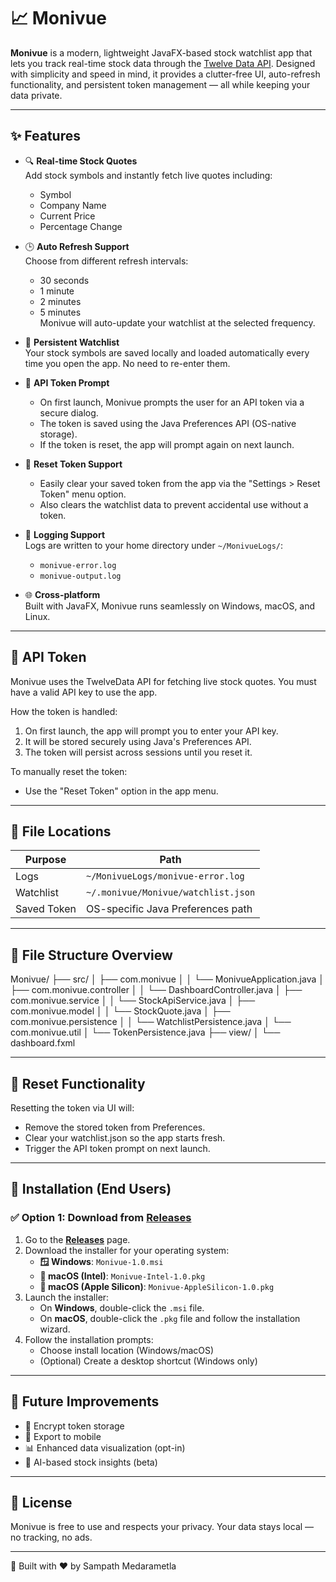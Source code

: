 # 📈 Monivue

**Monivue** is a modern, lightweight JavaFX-based stock watchlist app that lets you track real-time stock data through the [Twelve Data API](https://twelvedata.com/). Designed with simplicity and speed in mind, it provides a clutter-free UI, auto-refresh functionality, and persistent token management — all while keeping your data private.

---

## ✨ Features

- 🔍 **Real-time Stock Quotes**  
  Add stock symbols and instantly fetch live quotes including:
  - Symbol
  - Company Name
  - Current Price
  - Percentage Change

- 🕒 **Auto Refresh Support**  
  Choose from different refresh intervals:
  - 30 seconds
  - 1 minute
  - 2 minutes
  - 5 minutes  
  Monivue will auto-update your watchlist at the selected frequency.

- 💾 **Persistent Watchlist**  
  Your stock symbols are saved locally and loaded automatically every time you open the app. No need to re-enter them.

- 🔐 **API Token Prompt**  
  - On first launch, Monivue prompts the user for an API token via a secure dialog.
  - The token is saved using the Java Preferences API (OS-native storage).
  - If the token is reset, the app will prompt again on next launch.

- 🧹 **Reset Token Support**  
  - Easily clear your saved token from the app via the "Settings > Reset Token" menu option.
  - Also clears the watchlist data to prevent accidental use without a token.

- 🧾 **Logging Support**  
  Logs are written to your home directory under `~/MonivueLogs/`:
  - `monivue-error.log`
  - `monivue-output.log`

- 🌐 **Cross-platform**  
  Built with JavaFX, Monivue runs seamlessly on Windows, macOS, and Linux.

---

## 🔐 API Token
Monivue uses the TwelveData API for fetching live stock quotes. You must have a valid API key to use the app.

How the token is handled:
1. On first launch, the app will prompt you to enter your API key.
2. It will be stored securely using Java's Preferences API.
3. The token will persist across sessions until you reset it.

To manually reset the token:
 - Use the "Reset Token" option in the app menu.

---

## 📁 File Locations

| Purpose     | Path                                |
| ----------- | ----------------------------------- |
| Logs        | `~/MonivueLogs/monivue-error.log`   |
| Watchlist   | `~/.monivue/Monivue/watchlist.json` |
| Saved Token | OS-specific Java Preferences path   |


---


## 📂 File Structure Overview

Monivue/
├── src/
│ ├── com.monivue
│ │ └── MonivueApplication.java
│ ├── com.monivue.controller
│ │ └── DashboardController.java
│ ├── com.monivue.service
│ │ └── StockApiService.java
│ ├── com.monivue.model
│ │ └── StockQuote.java
│ ├── com.monivue.persistence
│ │ └── WatchlistPersistence.java
│ └── com.monivue.util
│ └── TokenPersistence.java
├── view/
│ └── dashboard.fxml

---
## 🧹 Reset Functionality
Resetting the token via UI will:

- Remove the stored token from Preferences.
- Clear your watchlist.json so the app starts fresh.
- Trigger the API token prompt on next launch.
---
## 🚀 Installation (End Users)

### ✅ Option 1: Download from [Releases](https://github.com/iamSampath/Monivue/releases)

1. Go to the [**Releases**](https://github.com/iamSampath/Monivue/releases) page.  
2. Download the installer for your operating system:
   - **🪟 Windows**: `Monivue-1.0.msi`
   - **🍎 macOS (Intel)**: `Monivue-Intel-1.0.pkg`
   - **🍎 macOS (Apple Silicon)**: `Monivue-AppleSilicon-1.0.pkg`
3. Launch the installer:
   - On **Windows**, double-click the `.msi` file.
   - On **macOS**, double-click the `.pkg` file and follow the installation wizard.
4. Follow the installation prompts:
   - Choose install location (Windows/macOS)
   - (Optional) Create a desktop shortcut (Windows only)

---
## 🧠 Future Improvements

- 🔐 Encrypt token storage
- 📱 Export to mobile
- 📊 Enhanced data visualization (opt-in)
- 🧠 AI-based stock insights (beta)

---
## 🤝 License

Monivue is free to use and respects your privacy. Your data stays local — no tracking, no ads.

---

🚀 Built with ❤️ by Sampath Medarametla
